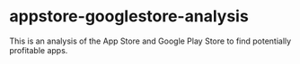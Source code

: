 # appstore-googlestore-analysis
This is an analysis of the App Store and Google Play Store to find potentially profitable apps.
